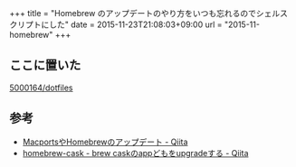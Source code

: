 +++
title = "Homebrew のアップデートのやり方をいつも忘れるのでシェルスクリプトにした"
date = 2015-11-23T21:08:03+09:00
url = "2015-11-homebrew"
+++

## ここに置いた

[5000164/dotfiles](https://github.com/5000164/dotfiles)

## 参考

- [MacportsやHomebrewのアップデート - Qiita](http://qiita.com/NatsukiLab/items/7c5aed26a888fe725f71)
- [homebrew-cask - brew caskのappどもをupgradeする - Qiita](http://qiita.com/2k0ri/items/9fe8d33a72dbfb15fe6b)
